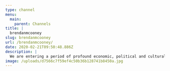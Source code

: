 ```yaml
---
type: channel
menu:
  main:
    parent: Channels
title: |
  brendanmcooney
slug: brendanmcooney
url: /brendanmcooney/
date: 2020-02-21T09:50:48.886Z
description: |
  We are entering a period of profound economic, political and cultural crisis. In such periods it is essential for society to have the right theoretical tools for understanding our condition and how to change it.
image: /uploads/d7566c7f59ef4c50b36b128741b8450a.jpg
---
```

